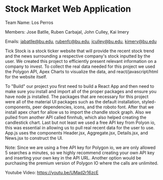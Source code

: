 # Stock Market Web Application

Team Name: Los Perros

Members: Jose Batlle, Ruben Carbajal, John Culley, Kai Imery

Emails: jabatlle@bu.edu, rubenfc@bu.edu, jculley@bu.edu, kimery@bu.edu

Tick Stock is a stock ticker website that will provide the recent stock trend and the news surrounding a respective company's stock inputted by the user. We created this project to efficiently present relevant information on a company to invest. To collect the real data needed for this project we used the Polygon API, Apex Charts to visualize the data, and react/javascript/html for the website itself.

To "Build" our project you first need to build a React App and then need to make sure you install and import all of the proper packages and ensure you have node js installed. The packages that are necessary for this project were all of the material UI packages such as the default installation, styled-components, peer dependencies, icons, and the roboto font. After that we install apex chart for allow us to import the chandle stock graph. Also we pulled from another API called finnhub, which also helped creating the candlestick chart. Last but not least we used a free API key from Polyon io, this was essential in allowing us to pull real recent data for the user to use. App.js uses the components Header.jsx, Aggregate.jsx, Details.jsx, and News.jsx to construct the UI.

Note: Since we are using a free API key for Polygon io, we are only allowed 5 searches a minutes, so we highly recommend creating your own API key and inserting your own key in the API URL. Another option would be purchasing the premium version of Polygon IO where the calls are unlimited.

Youtube Video: 
https://youtu.be/UMad2r16zcE
